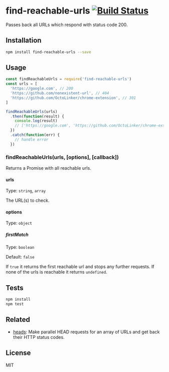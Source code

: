 # find-reachable-urls [![Build Status](https://travis-ci.org/stefanbuck/find-reachable-urls.svg?branch=master)](https://travis-ci.org/stefanbuck/find-reachable-urls)

Passes back all URLs which respond with status code 200.

## Installation

```sh
npm install find-reachable-urls --save
```

## Usage

```js
const findReachableUrls = require('find-reachable-urls')
const urls = [
  'https://google.com', // 200
  'https://github.com/nonexistent-url', // 404
  'https://github.com/OctoLinker/chrome-extension', // 301
]

findReachableUrls(urls)
  .then(function(result) {
    console.log(result)
    // ['https://google.com', 'https://github.com/OctoLinker/chrome-extension']
  })
  .catch(function(err) {
    // handle error
  })
```

### findReachableUrls(urls, [options], [callback])

Returns a Promise with all reachable urls.

#### urls

Type: `string`, `array`

The URL(s) to check.

#### options

Type: `object`

##### firstMatch

Type: `boolean`

Default: `false`

If `true` it returns the first reachable url and stops any further requests. If none of the urls is reachable it returns `undefined`.


## Tests

```sh
npm install
npm test
```

## Related

- [heads](https://github.com/zeke/heads): Make parallel HEAD requests for an array of URLs and get back their HTTP status codes.

## License

MIT
